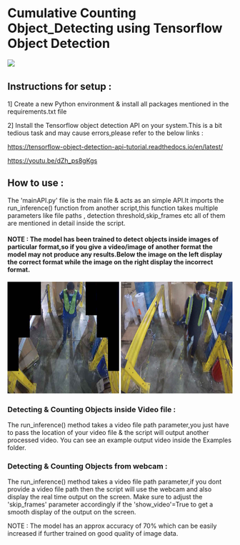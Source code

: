 # Cumulative Counting Object_Detecting using Tensorflow Object Detection

![](/Examples/example_gif.gif)

## Instructions for setup :
1] Create a new Python environment & install all packages mentioned in the requirements.txt file

2] Install the Tensorflow object detection API on your system.This is a bit tedious task and may cause errors,please refer to the below links :

https://tensorflow-object-detection-api-tutorial.readthedocs.io/en/latest/

https://youtu.be/dZh_ps8gKgs

## How to use :

The 'mainAPI.py' file is the main file & acts as an simple API.It imports the run_inference() function from another script,this function takes multiple parameters like file paths , detection threshold,skip_frames etc all of them are mentioned in detail inside the script.

#### NOTE : The model has been trained to detect objects inside images of particular format,so if you give a video/image of another format the model may not produce any results.Below the image on the left display the correct format while the image on the right display the incorrect format.

<html>
  <head>
  </head>
  <body>
   <p float="left">
  <img src="/Examples/correct format.jpg" width="250" height="250" />
  <img src="/Examples/wrong format.jpg" width="250" height="250" />
</p>
  </body>
  </html>


### Detecting & Counting Objects inside Video file : 
The run_inference() method takes a video file path parameter,you just have to pass the location of your video file & the script will output another processed video. You can see an example output video inside the Examples folder.

### Detecting & Counting Objects from webcam : 
The run_inference() method takes a video file path parameter,if you dont provide a video file path then the script will use the webcam and also display the real time output on the screen. Make sure to adjust the 'skip_frames' parameter accordingly if the 'show_video'=True to get a smooth display of the output on the screen.

NOTE : The model has an approx accuracy of 70% which can be easily increased if further trained on good quality of image data.
